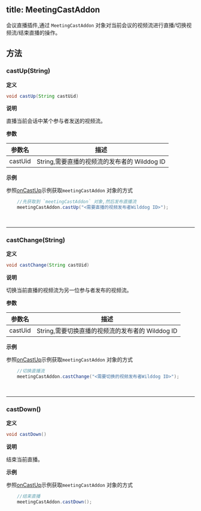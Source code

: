 title: MeetingCastAddon
---

会议直播插件,通过 `MeetingCastAddon` 对象对当前会议的视频流进行直播/切换视频流/结束直播的操作。

## 方法

### castUp(String)

**定义**   

```java
void castUp(String castUid)
```

**说明**

直播当前会话中某个参与者发送的视频流。

**参数**

| 参数名 | 描述 |
|---|---|
|castUid|String,需要直播的视频流的发布者的 Wilddog ID|


**示例**

参照[onCastUp](/api/video/android/meeting-cast-listener.html#onCastUp)示例获取`meetingCastAddon` 对象的方式

```java
	//先获取到 `meetingCastAddon` 对象,然后发布直播流
	meetingCastAddon.castUp("<需要直播的视频发布者Wilddog ID>");
```

</br>

---

### castChange(String)

**定义**   

```java
void castChange(String castUid)
```

**说明**

切换当前直播的视频流为另一位参与者发布的视频流。

**参数**

| 参数名 | 描述 |
|---|---|
|castUid|String,需要切换直播的视频流的发布者的 Wilddog ID|

**示例**

参照[onCastUp](/api/video/android/meeting-cast-listener.html#onCastUp)示例获取`meetingCastAddon` 对象的方式

```java
	//切换直播流
	meetingCastAddon.castChange("<需要切换的视频发布者Wilddog ID>");
```

</br>

---

### castDown()

**定义**   

```java
void castDown()
```

**说明**

结束当前直播。

**示例**

参照[onCastUp](/api/video/android/meeting-cast-listener.html#onCastUp)示例获取`meetingCastAddon` 对象的方式

```java
	//结束直播
	meetingCastAddon.castDown();
```

